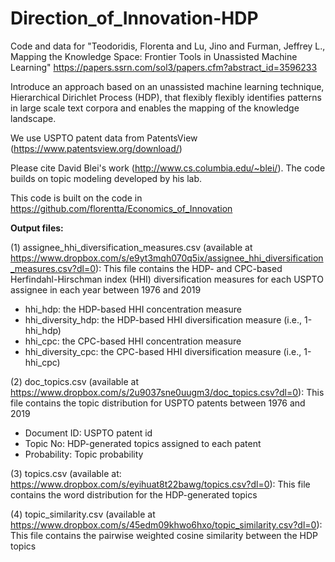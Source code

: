 # Direction_of_Innovation-HDP
Code and data for "Teodoridis, Florenta and Lu, Jino and Furman, Jeffrey L., Mapping the Knowledge Space: Frontier Tools in Unassisted Machine Learning" https://papers.ssrn.com/sol3/papers.cfm?abstract_id=3596233

Introduce an approach based on an unassisted machine learning technique, Hierarchical Dirichlet Process (HDP), that flexibly flexibly identifies patterns in large scale text corpora and enables the mapping of the knowledge landscape.

We use USPTO patent data from PatentsView (https://www.patentsview.org/download/)

Please cite David Blei's work (http://www.cs.columbia.edu/~blei/). The code builds on topic modeling developed by his lab.

This code is built on the code in https://github.com/florentta/Economics_of_Innovation


**Output files:**

(1) assignee_hhi_diversification_measures.csv (available at https://www.dropbox.com/s/e9yt3mqh070q5ix/assignee_hhi_diversification_measures.csv?dl=0): This file contains the HDP- and CPC-based Herfindahl-Hirschman index (HHI) diversification measures for each USPTO assignee in each year between 1976 and 2019 
- hhi_hdp: the HDP-based HHI concentration measure
- hhi_diversity_hdp: the HDP-based HHI diversification measure (i.e., 1-hhi_hdp)
- hhi_cpc: the CPC-based HHI concentration measure
- hhi_diversity_cpc: the CPC-based HHI diversification measure (i.e., 1-hhi_cpc)

(2) doc_topics.csv (available at https://www.dropbox.com/s/2u9037sne0uugm3/doc_topics.csv?dl=0): This file contains the topic distribution for USPTO patents between 1976 and 2019
- Document ID: USPTO patent id
- Topic No: HDP-generated topics assigned to each patent
- Probability: Topic probability 

(3) topics.csv (available at: https://www.dropbox.com/s/eyihuat8t22bawg/topics.csv?dl=0): This file contains the word distribution for the HDP-generated topics

(4) topic_similarity.csv (available at https://www.dropbox.com/s/45edm09khwo6hxo/topic_similarity.csv?dl=0): This file contains the pairwise weighted cosine similarity between the HDP topics
